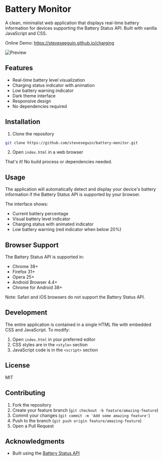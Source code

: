 # Battery Monitor

A clean, minimalist web application that displays real-time battery information for devices supporting the Battery Status API. Built with vanilla JavaScript and CSS.

Online Demo: https://steveseeguin.github.io/charging

![Preview](https://github.com/user-attachments/assets/95642ac9-05b2-43e2-8c1e-c2c132b1150a)

## Features

- Real-time battery level visualization
- Charging status indicator with animation
- Low battery warning indicator
- Dark theme interface
- Responsive design
- No dependencies required

## Installation

1. Clone the repository
```bash
git clone https://github.com/steveseguin/battery-monitor.git
```

2. Open `index.html` in a web browser

That's it! No build process or dependencies needed.

## Usage

The application will automatically detect and display your device's battery information if the Battery Status API is supported by your browser.

The interface shows:
- Current battery percentage
- Visual battery level indicator
- Charging status with animated indicator
- Low battery warning (red indicator when below 20%)

## Browser Support

The Battery Status API is supported in:
- Chrome 38+
- Firefox 31+
- Opera 25+
- Android Browser 4.4+
- Chrome for Android 38+

Note: Safari and iOS browsers do not support the Battery Status API.

## Development

The entire application is contained in a single HTML file with embedded CSS and JavaScript. To modify:

1. Open `index.html` in your preferred editor
2. CSS styles are in the `<style>` section
3. JavaScript code is in the `<script>` section

## License

MIT

## Contributing

1. Fork the repository
2. Create your feature branch (`git checkout -b feature/amazing-feature`)
3. Commit your changes (`git commit -m 'Add some amazing feature'`)
4. Push to the branch (`git push origin feature/amazing-feature`)
5. Open a Pull Request

## Acknowledgments

- Built using the [Battery Status API](https://developer.mozilla.org/en-US/docs/Web/API/Battery_Status_API)
